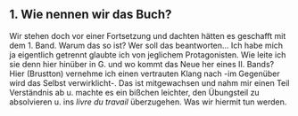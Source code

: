 ## 1. Wie nennen wir das Buch? 
Wir stehen doch vor einer Fortsetzung und dachten hätten es geschafft mit dem 1. Band. Warum das so ist? Wer soll das beantworten... Ich habe mich ja eigentlich getrennt glaubte ich von jeglichem Protagonisten. Wie leite ich sie denn hier hinüber in G. und wo kommt das Neue her eines II. Bands? Hier (Brustton) vernehme ich einen vertrauten Klang nach -im Gegenüber wird das Selbst verwirklicht-. Das ist mitgewachsen und nahm mir einen Teil Verständnis ab u. machte es ein bißchen leichter, den Übungsteil zu absolvieren u. ins *livre du travail* überzugehen. Was wir hiermit tun werden.    
